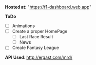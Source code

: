 **Hosted at**: "https://f1-dashboard.web.app"

**ToDo**
- [ ] Animations
- [ ] Create a proper HomePage
  - [ ] Last Race Result
  - [ ] News
- [ ] Create Fantasy League

**API Used**: http://ergast.com/mrd/